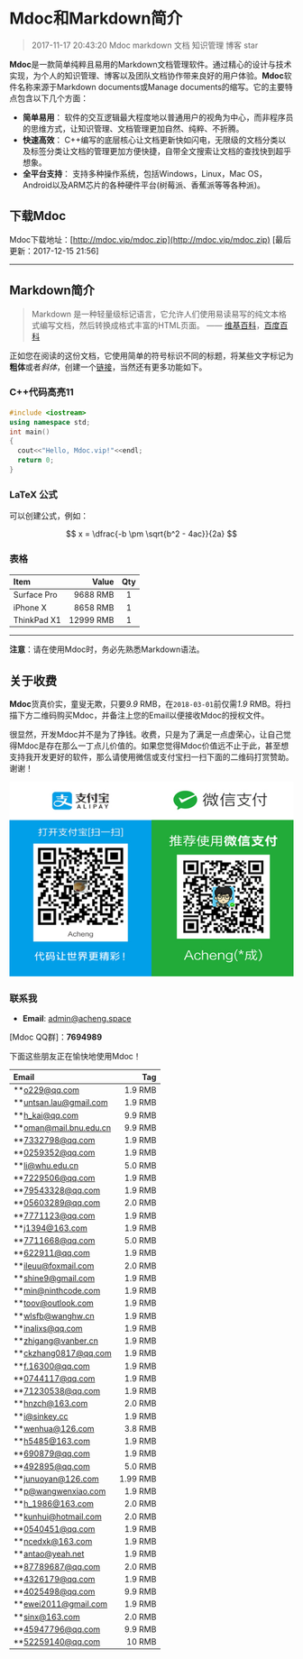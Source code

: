 # Mdoc和Markdown简介
> 2017-11-17 20:43:20
> Mdoc markdown 文档 知识管理 博客 star

**Mdoc**是一款简单纯粹且易用的Markdown文档管理软件。通过精心的设计与技术实现，为个人的知识管理、博客以及团队文档协作带来良好的用户体验。**Mdoc**软件名称来源于Markdown documents或Manage documents的缩写。它的主要特点包含以下几个方面：

- **简单易用**： 软件的交互逻辑最大程度地以普通用户的视角为中心，而非程序员的思维方式，让知识管理、文档管理更加自然、纯粹、不折腾。
- **快速高效**： C++编写的底层核心让文档更新快如闪电，无限级的文档分类以及标签分类让文档的管理更加方便快捷，自带全文搜索让文档的查找快到超乎想象。 
- **全平台支持**： 支持多种操作系统，包括Windows，Linux，Mac OS，Android以及ARM芯片的各种硬件平台(树莓派、香蕉派等等各种派)。

## 下载Mdoc

Mdoc下载地址：[http://mdoc.vip/mdoc.zip](http://mdoc.vip/mdoc.zip) [最后更新：2017-12-15 21:56]

-------------------
## Markdown简介

> Markdown 是一种轻量级标记语言，它允许人们使用易读易写的纯文本格式编写文档，然后转换成格式丰富的HTML页面。    —— [维基百科](https://zh.wikipedia.org/wiki/Markdown)，[百度百科](https://baike.baidu.com/item/markdown/3245829)

正如您在阅读的这份文档，它使用简单的符号标识不同的标题，将某些文字标记为**粗体**或者*斜体*，创建一个[链接](http://mdoc.vip)，当然还有更多功能如下。

### C++代码高亮11
``` c++
#include <iostream>
using namespace std;
int main()
{
  cout<<"Hello, Mdoc.vip!"<<endl;
  return 0;
}
```
### LaTeX 公式

可以创建公式，例如：

$$  x = \dfrac{-b \pm \sqrt{b^2 - 4ac}}{2a} $$

### 表格
| Item      |    Value | Qty  |
| :-------- | --------:| :--: |
| Surface Pro  | 9688 RMB |  1   |
| iPhone X    |   8658 RMB |  1  |
| ThinkPad X1      |    12999 RMB | 1  |

-------------------
**注意**：请在使用Mdoc时，务必先熟悉Markdown语法。

## 关于收费
**Mdoc**货真价实，童叟无欺，只要*9.9* RMB，在`2018-03-01`前仅需*1.9* RMB。将扫描下方二维码购买Mdoc，并备注上您的Email以便接收Mdoc的授权文件。

很显然，开发Mdoc并不是为了挣钱。收费，只是为了满足一点虚荣心，让自己觉得Mdoc是存在那么一丁点儿价值的。如果您觉得Mdoc价值远不止于此，甚至想支持我开发更好的软件，那么请使用微信或支付宝扫一扫下面的二维码打赏赞助。谢谢！

![赞助我](image/donate.jpg)

### 联系我
- **Email**: admin@acheng.space

[Mdoc QQ群]：**7694989**

下面这些朋友正在愉快地使用Mdoc！

| Email     |    Tag   |
| :-------- | --------:|
| **o229@qq.com|1.9 RMB|
| **untsan.lau@gmail.com|1.9 RMB|
| **h_kai@qq.com|9.9 RMB|
| **oman@mail.bnu.edu.cn|9.9 RMB|
| **7332798@qq.com|1.9 RMB|
| **0259352@qq.com|1.9 RMB|
| **li@whu.edu.cn|5.0 RMB|
| **7229506@qq.com|1.9 RMB|
| **79543328@qq.com|1.9 RMB|
| **05603289@qq.com|2.0 RMB|
| **7771123@qq.com|1.9 RMB|
| **j1394@163.com|1.9 RMB|
| **7711668@qq.com|5.0 RMB|
| **622911@qq.com|1.9 RMB|
| **ileuu@foxmail.com|2.0 RMB|
| **shine9@gmail.com|1.9 RMB|
| **min@ninthcode.com|1.9 RMB|
| **toov@outlook.com|1.9 RMB|
| **wlsfb@wanghw.cn|1.9 RMB|
| **inalixs@qq.com|1.9 RMB|
| **zhigang@vanber.cn|1.9 RMB|
| **ckzhang0817@qq.com|1.9 RMB|
| **f.16300@qq.com|1.9 RMB|
| **0744117@qq.com|1.9 RMB|
| **71230538@qq.com|1.9 RMB|
| **hnzch@163.com|2.0 RMB|
| **i@sinkey.cc|1.9 RMB|
| **wenhua@126.com|3.8 RMB|
| **h5485@163.com|1.9 RMB|
| **690879@qq.com|1.9 RMB|
| **492895@qq.com|5.0 RMB|
| **junuoyan@126.com|1.99 RMB|
| **p@wangwenxiao.com|1.9 RMB|
| **h_1986@163.com|2.0 RMB|
| **kunhui@hotmail.com|2.0 RMB|
| **0540451@qq.com|1.9 RMB|
| **ncedxk@163.com|1.9 RMB|
| **antao@yeah.net|1.9 RMB|
| **87789687@qq.com|2.0 RMB|
| **4326179@qq.com|1.9 RMB|
| **4025498@qq.com|9.9 RMB|
| **ewei2011@gmail.com|1.9 RMB|
| **sinx@163.com|2.0 RMB|
| **45947796@qq.com|9.9 RMB|
| **52259140@qq.com|10 RMB|